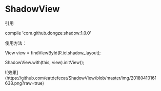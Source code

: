 # ShadowView

<p>
引用
</p>

<p>
compile 'com.github.dongze:shadow:1.0.0'
</p>

<p>
使用方法：
</p>

<p>
View view = findViewById(R.id.shadow_layout);
</p>

<p>
ShadowView.with(this, view).initView();
</p>

<p>
![效果](https://github.com/eatdefecat/ShadowView/blob/master/img/20180410161638.png?raw=true)
</p>